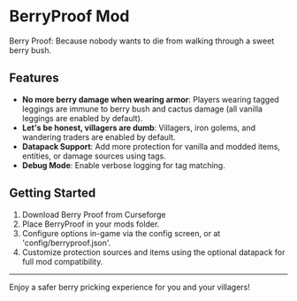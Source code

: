 

# BerryProof Mod

Berry Proof: Because nobody wants to die from walking through a sweet berry bush.

## Features

- **No more berry damage when wearing armor**: Players wearing tagged leggings are immune to berry bush and cactus damage (all vanilla leggings are enabled by default).
- **Let's be honest, villagers are dumb**: Villagers, iron golems, and wandering traders are enabled by default. 
- **Datapack Support**: Add more protection for vanilla and modded items, entities, or damage sources using tags.
- **Debug Mode**: Enable verbose logging for tag matching.

## Getting Started

1. Download Berry Proof from Curseforge
2. Place BerryProof in your mods folder.
3. Configure options in-game via the config screen, or at 'config/berryproof.json'.
4. Customize protection sources and items using the optional datapack for full mod compatibility.

---

Enjoy a safer berry pricking experience for you and your villagers!
